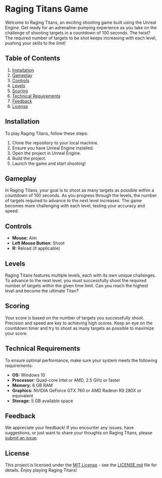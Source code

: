 # Raging Titans Game

Welcome to Raging Titans, an exciting shooting game built using the Unreal Engine. Get ready for an adrenaline-pumping experience as you take on the challenge of shooting targets in a countdown of 100 seconds. The twist? The required number of targets to be shot keeps increasing with each level, pushing your skills to the limit!

## Table of Contents

1. [Installation](#installation)
2. [Gameplay](#gameplay)
3. [Controls](#controls)
4. [Levels](#levels)
5. [Scoring](#scoring)
6. [Technical Requirements](#technical-requirements)
7. [Feedback](#feedback)
8. [License](#license)

## Installation

To play Raging Titans, follow these steps:

1. Clone the repository to your local machine.
2. Ensure you have Unreal Engine installed.
3. Open the project in Unreal Engine.
4. Build the project.
5. Launch the game and start shooting!

## Gameplay

In Raging Titans, your goal is to shoot as many targets as possible within a countdown of 100 seconds. As you progress through the levels, the number of targets required to advance to the next level increases. The game becomes more challenging with each level, testing your accuracy and speed.

## Controls

- **Mouse:** Aim
- **Left Mouse Button:** Shoot
- **R:** Reload (if applicable)

## Levels

Raging Titans features multiple levels, each with its own unique challenges. To advance to the next level, you must successfully shoot the required number of targets within the given time limit. Can you reach the highest level and become the ultimate Titan?

## Scoring

Your score is based on the number of targets you successfully shoot. Precision and speed are key to achieving high scores. Keep an eye on the countdown timer and try to shoot as many targets as possible to maximize your score.

## Technical Requirements

To ensure optimal performance, make sure your system meets the following requirements:

- **OS:** Windows 10
- **Processor:** Quad-core Intel or AMD, 2.5 GHz or faster
- **Memory:** 8 GB RAM
- **Graphics:** NVIDIA GeForce GTX 760 or AMD Radeon R9 280X or equivalent
- **Storage:** 5 GB available space

## Feedback

We appreciate your feedback! If you encounter any issues, have suggestions, or just want to share your thoughts on Raging Titans, please [submit an issue](https://github.com/yourusername/raging-titans/issues).

## License

This project is licensed under the [MIT License](LICENSE.md) - see the [LICENSE.md](LICENSE.md) file for details. Enjoy playing Raging Titans!

